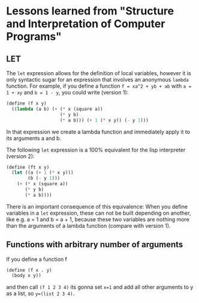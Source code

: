 # Lessons learned from "Structure and Interpretation of Computer Programs"
## LET
The `let` expression allows for the definition of local variables, however
it is only syntactic sugar for an expression that involves an anonymous `lambda` function.
For example, if you define a function `f = xa^2 + yb + ab` with `a = 1 + xy` and `b = 1 - y`,
you could write (version 1):

```lisp
(define (f x y)
  ((lambda (a b) (+ (* x (square a))
                    (* y b)
                    (* a b))) (+ 1 (* x y)) (- y 1)))
```
In that expression we create a lambda function and immediately apply it to
its arguments a and b.

The following `let` expression is a 100% equivalent for the lisp interpreter
(version 2):

```lisp
(define (ft x y)
  (let ((a (+ 1 (* x y)))
        (b (- y 1)))
    (+ (* x (square a))
       (* y b)
       (* a b))))
```
There is an important consequence of this equivalence: When you define
variables in a `let` expression, these can not be built depending on
another, like e.g. a = 1 and b = a + 1, because these two variables are
nothing more than the arguments of a lambda function (compare with version 1).

## Functions with arbitrary number of arguments

If you define a function f

```lisp
(define (f x . y)
  (body x y))
```

and then call `(f 1 2 3 4)` its gonna set `x=1` and add all other arguments
to y as a list, so `y=(list 2 3 4)`.

